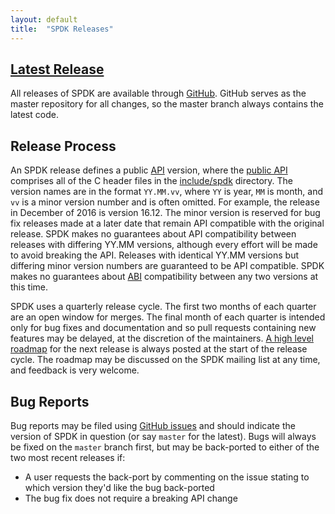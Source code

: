 ```yaml
---
layout: default
title:  "SPDK Releases"
---
```


<span class="glyphicon glyphicon-download"></span> [Latest Release](https://github.com/spdk/spdk/releases)
---------

All releases of SPDK are available through [GitHub](https://github.com/spdk/spdk/releases). GitHub serves as the master repository for all changes, so the master branch always contains the latest code.

Release Process
---------------

An SPDK release defines a public [API](https://en.wikipedia.org/wiki/Application_programming_interface) version, where the [public API](http://www.spdk.io/doc/files.html) comprises all of the C header files in the [include/spdk](https://github.com/spdk/spdk/tree/master/include/spdk) directory. The version names are in the format `YY.MM.vv`, where `YY` is year, `MM` is month, and `vv` is a minor version number and is often omitted. For example, the release in December of 2016 is version 16.12. The minor version is reserved for bug fix releases made at a later date that remain API compatible with the original release. SPDK makes no guarantees about API compatibility between releases with differing YY.MM versions, although every effort will be made to avoid breaking the API. Releases with identical YY.MM versions but differing minor version numbers are guaranteed to be API compatible. SPDK makes no guarantees about [ABI](https://en.wikipedia.org/wiki/Application_binary_interface) compatibility between any two versions at this time.

SPDK uses a quarterly release cycle. The first two months of each quarter are an open window for merges. The final month of each quarter is intended only for bug fixes and documentation and so pull requests containing new features may be delayed, at the discretion of the maintainers. [A high level roadmap](http://www.spdk.io/roadmap/) for the next release is always posted at the start of the release cycle. The roadmap may be discussed on the SPDK mailing list at any time, and feedback is very welcome.

Bug Reports
-----------

Bug reports may be filed using [GitHub issues](https://github.com/spdk/spdk/issues) and should indicate the version of SPDK in question (or say `master` for the latest). Bugs will always be fixed on the `master` branch first, but may be back-ported to either of the two most recent releases if:

* A user requests the back-port by commenting on the issue stating to which version they'd like the bug back-ported
* The bug fix does not require a breaking API change